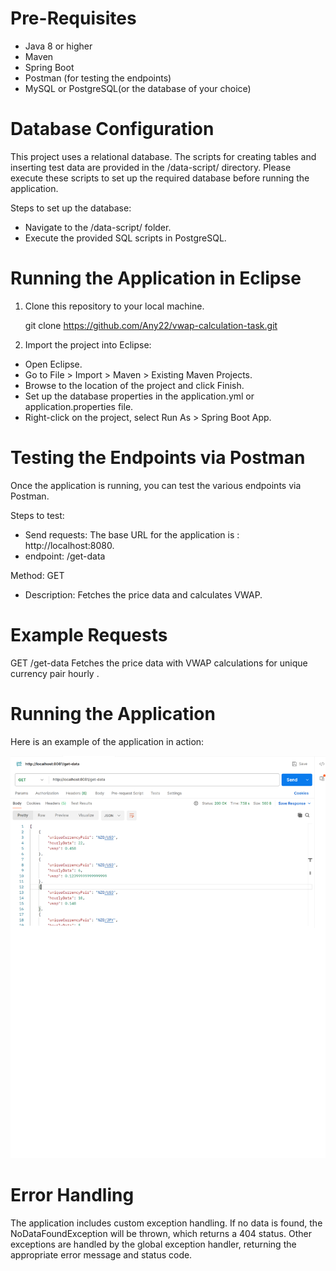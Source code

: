 Pre-Requisites
==============
- Java 8 or higher
- Maven 
- Spring Boot
- Postman (for testing the endpoints)
- MySQL or PostgreSQL(or the database of your choice)

Database Configuration
==========================
This project uses a relational database. The scripts for creating tables and inserting test data are provided in the /data-script/ directory. Please execute these scripts to set up the required database before running the application.

Steps to set up the database:
- Navigate to the /data-script/ folder.
- Execute the provided SQL scripts in PostgreSQL.

Running the Application in Eclipse
====================================
1. Clone this repository to your local machine.

      git clone https://github.com/Any22/vwap-calculation-task.git
2. Import the project into Eclipse:

- Open Eclipse.
- Go to File > Import > Maven > Existing Maven Projects.
- Browse to the location of the project and click Finish.
- Set up the database properties in the application.yml or application.properties file.
- Right-click on the project, select Run As > Spring Boot App.

Testing the Endpoints via Postman
==================================
Once the application is running, you can test the various endpoints via Postman.

Steps to test:

- Send requests: The base URL for the application is :     http://localhost:8080.
- endpoint:     /get-data

Method:    GET
- Description: Fetches the price data and calculates VWAP.

Example Requests
================
GET /get-data
Fetches the price data with VWAP calculations for unique currency pair hourly .

Running the Application
=======================
Here is an example of the application in action:

![Application Screenshot](./screenshot/example.png)

Error Handling
===============
The application includes custom exception handling. If no data is found, the NoDataFoundException will be thrown, which returns a 404 status. Other exceptions are handled by the global exception handler, returning the appropriate error message and status code.


